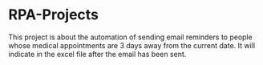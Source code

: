 # RPA-Projects
This project is about the automation of sending email reminders to people whose medical appointments are 3 days away from the current date. It will indicate in the excel file after the email has been sent.

